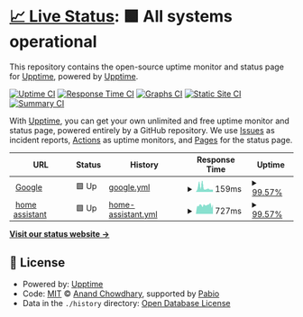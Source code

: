 # [📈 Live Status](https://upptime.github.io/upptime): <!--live status--> **🟩 All systems operational**

This repository contains the open-source uptime monitor and status page for [Upptime](https://upptime.js.org), powered by [Upptime](https://github.com/upptime/upptime).

[![Uptime CI](https://github.com/eaglw/upptime/workflows/Uptime%20CI/badge.svg)](https://github.com/eaglw/upptime/actions?query=workflow%3A%22Uptime+CI%22)
[![Response Time CI](https://github.com/eaglw/upptime/workflows/Response%20Time%20CI/badge.svg)](https://github.com/eaglw/upptime/actions?query=workflow%3A%22Response+Time+CI%22)
[![Graphs CI](https://github.com/eaglw/upptime/workflows/Graphs%20CI/badge.svg)](https://github.com/eaglw/upptime/actions?query=workflow%3A%22Graphs+CI%22)
[![Static Site CI](https://github.com/eaglw/upptime/workflows/Static%20Site%20CI/badge.svg)](https://github.com/eaglw/upptime/actions?query=workflow%3A%22Static+Site+CI%22)
[![Summary CI](https://github.com/eaglw/upptime/workflows/Summary%20CI/badge.svg)](https://github.com/eaglw/upptime/actions?query=workflow%3A%22Summary+CI%22)

With [Upptime](https://upptime.js.org), you can get your own unlimited and free uptime monitor and status page, powered entirely by a GitHub repository. We use [Issues](https://github.com/upptime/upptime/issues) as incident reports, [Actions](https://github.com/eaglw/upptime/actions) as uptime monitors, and [Pages](https://upptime.github.io/upptime) for the status page.

<!--start: status pages-->
<!-- This summary is generated by Upptime (https://github.com/upptime/upptime) -->
<!-- Do not edit this manually, your changes will be overwritten -->
<!-- prettier-ignore -->
| URL | Status | History | Response Time | Uptime |
| --- | ------ | ------- | ------------- | ------ |
| <img alt="" src="https://icons.duckduckgo.com/ip3/www.google.com.ico" height="13"> [Google](https://www.google.com) | 🟩 Up | [google.yml](https://github.com/Eaglw/upptime/commits/HEAD/history/google.yml) | <details><summary><img alt="Response time graph" src="./graphs/google/response-time-week.png" height="20"> 159ms</summary><br><a href="https://eaglw.github.io/upptime/history/google"><img alt="Response time 109" src="https://img.shields.io/endpoint?url=https%3A%2F%2Fraw.githubusercontent.com%2FEaglw%2Fupptime%2FHEAD%2Fapi%2Fgoogle%2Fresponse-time.json"></a><br><a href="https://eaglw.github.io/upptime/history/google"><img alt="24-hour response time 85" src="https://img.shields.io/endpoint?url=https%3A%2F%2Fraw.githubusercontent.com%2FEaglw%2Fupptime%2FHEAD%2Fapi%2Fgoogle%2Fresponse-time-day.json"></a><br><a href="https://eaglw.github.io/upptime/history/google"><img alt="7-day response time 159" src="https://img.shields.io/endpoint?url=https%3A%2F%2Fraw.githubusercontent.com%2FEaglw%2Fupptime%2FHEAD%2Fapi%2Fgoogle%2Fresponse-time-week.json"></a><br><a href="https://eaglw.github.io/upptime/history/google"><img alt="30-day response time 110" src="https://img.shields.io/endpoint?url=https%3A%2F%2Fraw.githubusercontent.com%2FEaglw%2Fupptime%2FHEAD%2Fapi%2Fgoogle%2Fresponse-time-month.json"></a><br><a href="https://eaglw.github.io/upptime/history/google"><img alt="1-year response time 109" src="https://img.shields.io/endpoint?url=https%3A%2F%2Fraw.githubusercontent.com%2FEaglw%2Fupptime%2FHEAD%2Fapi%2Fgoogle%2Fresponse-time-year.json"></a></details> | <details><summary><a href="https://eaglw.github.io/upptime/history/google">99.57%</a></summary><a href="https://eaglw.github.io/upptime/history/google"><img alt="All-time uptime 100.00%" src="https://img.shields.io/endpoint?url=https%3A%2F%2Fraw.githubusercontent.com%2FEaglw%2Fupptime%2FHEAD%2Fapi%2Fgoogle%2Fuptime.json"></a><br><a href="https://eaglw.github.io/upptime/history/google"><img alt="24-hour uptime 100.00%" src="https://img.shields.io/endpoint?url=https%3A%2F%2Fraw.githubusercontent.com%2FEaglw%2Fupptime%2FHEAD%2Fapi%2Fgoogle%2Fuptime-day.json"></a><br><a href="https://eaglw.github.io/upptime/history/google"><img alt="7-day uptime 99.57%" src="https://img.shields.io/endpoint?url=https%3A%2F%2Fraw.githubusercontent.com%2FEaglw%2Fupptime%2FHEAD%2Fapi%2Fgoogle%2Fuptime-week.json"></a><br><a href="https://eaglw.github.io/upptime/history/google"><img alt="30-day uptime 99.90%" src="https://img.shields.io/endpoint?url=https%3A%2F%2Fraw.githubusercontent.com%2FEaglw%2Fupptime%2FHEAD%2Fapi%2Fgoogle%2Fuptime-month.json"></a><br><a href="https://eaglw.github.io/upptime/history/google"><img alt="1-year uptime 99.99%" src="https://img.shields.io/endpoint?url=https%3A%2F%2Fraw.githubusercontent.com%2FEaglw%2Fupptime%2FHEAD%2Fapi%2Fgoogle%2Fuptime-year.json"></a></details>
| <img alt="" src="https://icons.duckduckgo.com/ip3/homeassistant.tail0b5c3.ts.net.ico" height="13"> [home assistant](https://homeassistant.tail0b5c3.ts.net) | 🟩 Up | [home-assistant.yml](https://github.com/Eaglw/upptime/commits/HEAD/history/home-assistant.yml) | <details><summary><img alt="Response time graph" src="./graphs/home-assistant/response-time-week.png" height="20"> 727ms</summary><br><a href="https://eaglw.github.io/upptime/history/home-assistant"><img alt="Response time 856" src="https://img.shields.io/endpoint?url=https%3A%2F%2Fraw.githubusercontent.com%2FEaglw%2Fupptime%2FHEAD%2Fapi%2Fhome-assistant%2Fresponse-time.json"></a><br><a href="https://eaglw.github.io/upptime/history/home-assistant"><img alt="24-hour response time 849" src="https://img.shields.io/endpoint?url=https%3A%2F%2Fraw.githubusercontent.com%2FEaglw%2Fupptime%2FHEAD%2Fapi%2Fhome-assistant%2Fresponse-time-day.json"></a><br><a href="https://eaglw.github.io/upptime/history/home-assistant"><img alt="7-day response time 727" src="https://img.shields.io/endpoint?url=https%3A%2F%2Fraw.githubusercontent.com%2FEaglw%2Fupptime%2FHEAD%2Fapi%2Fhome-assistant%2Fresponse-time-week.json"></a><br><a href="https://eaglw.github.io/upptime/history/home-assistant"><img alt="30-day response time 755" src="https://img.shields.io/endpoint?url=https%3A%2F%2Fraw.githubusercontent.com%2FEaglw%2Fupptime%2FHEAD%2Fapi%2Fhome-assistant%2Fresponse-time-month.json"></a><br><a href="https://eaglw.github.io/upptime/history/home-assistant"><img alt="1-year response time 856" src="https://img.shields.io/endpoint?url=https%3A%2F%2Fraw.githubusercontent.com%2FEaglw%2Fupptime%2FHEAD%2Fapi%2Fhome-assistant%2Fresponse-time-year.json"></a></details> | <details><summary><a href="https://eaglw.github.io/upptime/history/home-assistant">99.57%</a></summary><a href="https://eaglw.github.io/upptime/history/home-assistant"><img alt="All-time uptime 97.64%" src="https://img.shields.io/endpoint?url=https%3A%2F%2Fraw.githubusercontent.com%2FEaglw%2Fupptime%2FHEAD%2Fapi%2Fhome-assistant%2Fuptime.json"></a><br><a href="https://eaglw.github.io/upptime/history/home-assistant"><img alt="24-hour uptime 98.10%" src="https://img.shields.io/endpoint?url=https%3A%2F%2Fraw.githubusercontent.com%2FEaglw%2Fupptime%2FHEAD%2Fapi%2Fhome-assistant%2Fuptime-day.json"></a><br><a href="https://eaglw.github.io/upptime/history/home-assistant"><img alt="7-day uptime 99.57%" src="https://img.shields.io/endpoint?url=https%3A%2F%2Fraw.githubusercontent.com%2FEaglw%2Fupptime%2FHEAD%2Fapi%2Fhome-assistant%2Fuptime-week.json"></a><br><a href="https://eaglw.github.io/upptime/history/home-assistant"><img alt="30-day uptime 98.72%" src="https://img.shields.io/endpoint?url=https%3A%2F%2Fraw.githubusercontent.com%2FEaglw%2Fupptime%2FHEAD%2Fapi%2Fhome-assistant%2Fuptime-month.json"></a><br><a href="https://eaglw.github.io/upptime/history/home-assistant"><img alt="1-year uptime 97.64%" src="https://img.shields.io/endpoint?url=https%3A%2F%2Fraw.githubusercontent.com%2FEaglw%2Fupptime%2FHEAD%2Fapi%2Fhome-assistant%2Fuptime-year.json"></a></details>

<!--end: status pages-->

[**Visit our status website →**](https://eaglw.github.io/upptime/)

## 📄 License

- Powered by: [Upptime](https://github.com/upptime/upptime)
- Code: [MIT](./LICENSE) © [Anand Chowdhary](https://anandchowdhary.com), supported by [Pabio](https://pabio.com)
- Data in the `./history` directory: [Open Database License](https://opendatacommons.org/licenses/odbl/1-0/)

